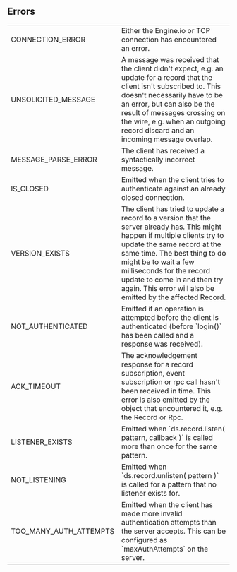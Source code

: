 Errors
---------------------------------
<table class="mini">

<tr>
<td>CONNECTION_ERROR</td>
<td>Either the Engine.io or TCP connection has encountered an error.</td>
</tr>

<tr>
<td>UNSOLICITED_MESSAGE</td>
<td>A message was received that the client didn't expect, e.g. an update for a record that the client isn't subscribed to. This doesn't necessarily have to be an error, but can also be the result of messages crossing on the wire, e.g. when an outgoing record discard and an incoming message overlap.</td>
</tr>

<tr>
<td>MESSAGE_PARSE_ERROR</td>
<td>The client has received a syntactically incorrect message.</td>
</tr>

<tr>
<td>IS_CLOSED</td>
<td>Emitted when the client tries to authenticate against an already closed connection.</td>
</tr>

<tr>
<td>VERSION_EXISTS</td>
<td>The client has tried to update a record to a version that the server already has. This might happen if multiple clients try to update the same record at the same time. The best thing to do might be to wait a few milliseconds for the record update to come in and then try again. This error will also be emitted by the affected Record.</td>
</tr>

<tr>
<td>NOT_AUTHENTICATED</td>
<td>Emitted if an operation is attempted before the client is authenticated (before `login()` has been called and a response was received).</td>
</tr>

<tr>
<td>ACK_TIMEOUT</td>
<td>The acknowledgement response for a record subscription, event subscription or rpc call hasn't been received in time. This error is also emitted by the object that encountered it, e.g. the Record or Rpc.</td>
</tr>

<tr>
<td>LISTENER_EXISTS</td>
<td>Emitted when `ds.record.listen( pattern, callback )` is called more than once for the same pattern.</td>
</tr>

<tr>
<td>NOT_LISTENING</td>
<td>Emitted when `ds.record.unlisten( pattern )` is called for a pattern that no listener exists for.</td>
</tr>

<tr>
<td>TOO_MANY_AUTH_ATTEMPTS</td>
<td>Emitted when the client has made more invalid authentication attempts than the server accepts. This can be configured as `maxAuthAttempts` on the server.</td>
</tr>

</table>

</div>
